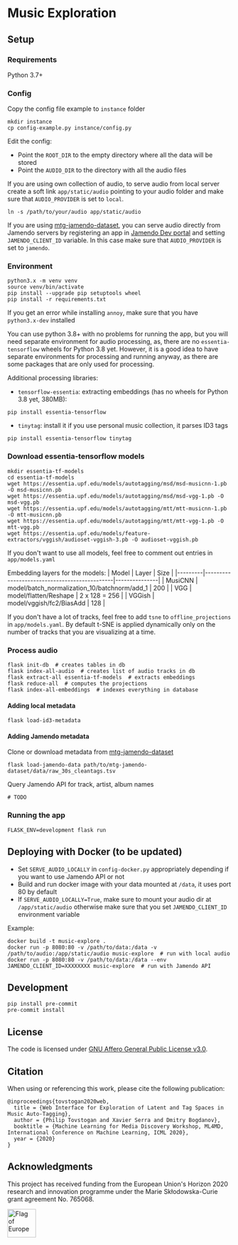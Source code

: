 # Music Exploration

## Setup

### Requirements

Python 3.7+

### Config

Copy the config file example to `instance` folder
```shell
mkdir instance
cp config-example.py instance/config.py
```

Edit the config:
* Point the `ROOT_DIR` to the empty directory where all the data will be stored
* Point the `AUDIO_DIR` to the directory with all the audio files

If you are using own collection of audio, to serve audio from local server create a soft link `app/static/audio`
pointing to your audio folder and make sure that `AUDIO_PROVIDER` is set to `local`.
```shell
ln -s /path/to/your/audio app/static/audio
```

If you are using [mtg-jamendo-dataset](https://github.com/MTG/mtg-jamendo-dataset), you can serve audio directly
from Jamendo servers by registering an app in [Jamendo Dev portal](https://devportal.jamendo.com/) and setting
`JAMENDO_CLIENT_ID` variable. In this case make sure that `AUDIO_PROVIDER` is set to `jamendo`.

### Environment

```shell
python3.x -m venv venv
source venv/bin/activate
pip install --upgrade pip setuptools wheel
pip install -r requirements.txt
```

If you get an error while installing `annoy`, make sure that you have `python3.x-dev` installed

You can use python 3.8+ with no problems for running the app, but you will need separate environment for audio
processing, as, there are no `essentia-tensorflow` wheels for Python 3.8 yet.
However, it is a good idea to have separate environments for processing and running anyway, as there are some packages
that are only used for processing.

Additional processing libraries:
* `tensorflow-essentia`: extracting embeddings (has no wheels for Python 3.8 yet, 380MB):
```
pip install essentia-tensorflow
```
* `tinytag`: install it if you use personal music collection, it parses ID3 tags
```
pip install essentia-tensorflow tinytag
```

### Download essentia-tensorflow models

```shell
mkdir essentia-tf-models
cd essentia-tf-models
wget https://essentia.upf.edu/models/autotagging/msd/msd-musicnn-1.pb -O msd-musicnn.pb
wget https://essentia.upf.edu/models/autotagging/msd/msd-vgg-1.pb -O msd-vgg.pb
wget https://essentia.upf.edu/models/autotagging/mtt/mtt-musicnn-1.pb -O mtt-musicnn.pb
wget https://essentia.upf.edu/models/autotagging/mtt/mtt-vgg-1.pb -O mtt-vgg.pb
wget https://essentia.upf.edu/models/feature-extractors/vggish/audioset-vggish-3.pb -O audioset-vggish.pb
```

If you don't want to use all models, feel free to comment out entries in `app/models.yaml`

Embedding layers for the models:
| Model   | Layer                                        | Size          |
|---------|----------------------------------------------|---------------|
| MusiCNN | model/batch_normalization_10/batchnorm/add_1 | 200           |
| VGG     | model/flatten/Reshape                        | 2 x 128 = 256 |
| VGGish  | model/vggish/fc2/BiasAdd                     | 128           |

If you don't have a lot of tracks, feel free to add `tsne` to `offline_projections` in `app/models.yaml`. By default
t-SNE is applied dynamically only on the number of tracks that you are visualizing at a time.

### Process audio

```shell
flask init-db  # creates tables in db
flask index-all-audio  # creates list of audio tracks in db
flask extract-all essentia-tf-models  # extracts embeddings
flask reduce-all  # computes the projections
flask index-all-embeddings  # indexes everything in database
```

#### Adding local metadata
```shell
flask load-id3-metadata
```

#### Adding Jamendo metadata
Clone or download metadata from [mtg-jamendo-dataset]((https://github.com/MTG/mtg-jamendo-dataset))
```shell
flask load-jamendo-data path/to/mtg-jamendo-dataset/data/raw_30s_cleantags.tsv
```

Query Jamendo API for track, artist, album names
```
# TODO
```

### Running the app

```shell
FLASK_ENV=development flask run
```

## Deploying with Docker (to be updated)

- Set `SERVE_AUDIO_LOCALLY` in `config-docker.py` appropriately depending if you want to use Jamendo API or not
- Build and run docker image with your data mounted at `/data`, it uses port 80 by default
- If `SERVE_AUDIO_LOCALLY=True`, make sure to mount your audio dir at `/app/static/audio` otherwise make sure that you
set `JAMENDO_CLIENT_ID` environment variable

Example:
```shell script
docker build -t music-explore .
docker run -p 8080:80 -v /path/to/data:/data -v /path/to/audio:/app/static/audio music-explore  # run with local audio
docker run -p 8080:80 -v /path/to/data:/data --env JAMENDO_CLIENT_ID=XXXXXXXX music-explore  # run with Jamendo API
```

## Development

```
pip install pre-commit
pre-commit install
```


## License

The code is licensed under [GNU Affero General Public License v3.0](/LICENSE).

## Citation

When using or referencing this work, please cite the following publication:
```
@inproceedings{tovstogan2020web,
  title = {Web Interface for Exploration of Latent and Tag Spaces in Music Auto-Tagging},
  author = {Philip Tovstogan and Xavier Serra and Dmitry Bogdanov},
  booktitle = {Machine Learning for Media Discovery Workshop, ML4MD, International Conference on Machine Learning, ICML 2020},
  year = {2020}
}
```

## Acknowledgments

This project has received funding from the European Union's Horizon 2020 research and innovation programme under the
Marie Skłodowska-Curie grant agreement No. 765068.

<img src="https://upload.wikimedia.org/wikipedia/commons/b/b7/Flag_of_Europe.svg" height="64" alt="Flag of Europe">
